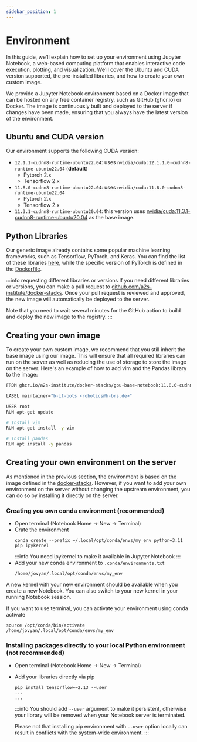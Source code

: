 ```yaml
---
sidebar_position: 1
---
```


# Environment
In this guide, we'll explain how to set up your environment using Jupyter Notebook, a web-based computing platform that enables interactive code execution, plotting, and visualization. We'll cover the Ubuntu and CUDA version supported, the pre-installed libraries, and how to create your own custom image.

We provide a Jupyter Notebook environment based on a Docker image that can be hosted on any free container registry, such as GitHub (ghcr.io) or Docker. The image is continuously built and deployed to the server if changes have been made, ensuring that you always have the latest version of the environment.

## Ubuntu and CUDA version
Our environment supports the following CUDA version:
* `12.1.1-cudnn8-runtime-ubuntu22.04`: uses `nvidia/cuda:12.1.1.0-cudnn8-runtime-ubuntu22.04` (**default**)
  * Pytorch 2.x
  * Tensorflow 2.x
* `11.8.0-cudnn8-runtime-ubuntu22.04`: uses `nvidia/cuda:11.8.0-cudnn8-runtime-ubuntu22.04`
  * Pytorch 2.x
  * Tensorflow 2.x
* `11.3.1-cudnn8-runtime-ubuntu20.04`: this version uses [nvidia/cuda:11.3.1-cudnn8-runtime-ubuntu20.04](https://hub.docker.com/layers/nvidia/cuda/11.3.1-cudnn8-runtime-ubuntu20.04/images/sha256-cb846310153958f4d6cb68af2a26a18532eaf110d67b51db1dd0df425cbdbb23) as the base image.


## Python Libraries
Our generic image already contains some popular machine learning frameworks, such as Tensorflow, PyTorch, and Keras. You can find the list of these libraries [here](https://github.com/a2s-institute/docker-stacks/blob/master/gpu-notebook/requirements.txt), while the specific version of PyTorch is defined in the [Dockerfile](https://github.com/a2s-institute/docker-stacks/blob/master/gpu-notebook/Dockerfile).

:::info requesting different libraries or versions
If you need different libraries or versions, you can make a pull request to [github.com/a2s-institute/docker-stacks](https://github.com/a2s-institute/docker-stacks). Once your pull request is reviewed and approved, the new image will automatically be deployed to the server.

Note that you need to wait several minutes for the GitHub action to build and deploy the new image to the registry.
:::

## Creating your own image
To create your own custom image, we recommend that you still inherit the base image using our image. This will ensure that all required libraries can run on the server as well as reducing the use of storage to store the image on the server. Here's an example of how to add vim and the Pandas library to the image:

```bash
FROM ghcr.io/a2s-institute/docker-stacks/gpu-base-notebook:11.8.0-cudnn8-runtime-ubuntu22.04

LABEL maintainer="b-it-bots <robotics@h-brs.de>"

USER root
RUN apt-get update

# Install vim
RUN apt-get install -y vim

# Install pandas
RUN apt install -y pandas
```

## Creating your own environment on the server
As mentioned in the previous section, the environment is based on the image defined in the [docker-stacks](https://github.com/a2s-institute/docker-stacks). However, if you want to add your own environment on the server without changing the upstream environment, you can do so by installing it directly on the server.

### Creating you own conda environment (recommended)
* Open terminal (Notebook Home -> New -> Terminal)
* Crate the environment
  ```
  conda create --prefix ~/.local/opt/conda/envs/my_env python=3.11 pip ipykernel
  ```
  :::info
  You need ipykernel to make it available in Jupyter Notebook
  :::
* Add your new conda environment to `.conda/environments.txt`
  ```
  /home/jovyan/.local/opt/conda/envs/my_env
  ```

A new kernel with your new environment should be available when you create a new Notebook. You can also switch to your new kernel in your running Notebook session.

If you want to use terminal, you can activate your environment using conda activate
```
source /opt/conda/bin/activate /home/jovyan/.local/opt/conda/envs/my_env
```

### Installing packages directly to your local Python environment (not recommended)
* Open terminal (Notebook Home -> New -> Terminal)
* Add your libraries directly via pip
  ```
  pip install tensorflow==2.13 --user
  ...
  ...
  ```

  :::info
  You should add `--user` argument to make it persistent, otherwise your library will be removed when your Notebook server is terminated.

  Please not that installing pip environment with `--user` option locally can result in conflicts with the system-wide environment.
  :::

